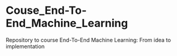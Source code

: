 # Couse_End-To-End_Machine_Learning
Repository to course End-To-End Machine Learning: From idea to implementation
